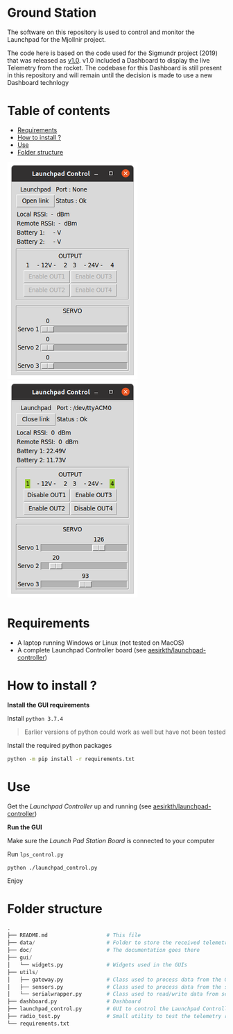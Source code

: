 # Ground Station <!-- omit in toc -->

The software on this repository is used to control and monitor the Launchpad for the Mjollnir project.

The code here is based on the code used for the Sigmundr project (2019) that was released as [v1.0](https://github.com/aesirkth/ground-control/tree/v1.0). v1.0 included a Dashboard to display the live Telemetry from the rocket. The codebase for this Dashboard is still present in this repository and will remain until the decision is made to use a new Dashboard technlogy

# Table of contents <!-- omit in toc -->
- [Requirements](#requirements)
- [How to install ?](#how-to-install-)
- [Use](#use)
- [Folder structure](#folder-structure)


![launchpad_control_1](doc/images/launchpad_control_1.png)
![launchpad_control_2](doc/images/launchpad_control_2.png)

# Requirements

- A laptop running Windows or Linux (not tested on MacOS)
- A complete Launchpad Controller board (see [aesirkth/launchpad-controller](https://github.com/aesirkth/launchpad-controller))


# How to install ?

**Install the GUI requirements**

Install `python 3.7.4`

> Earlier versions of python could work as well but have not been tested

Install the required python packages

```sh
python -m pip install -r requirements.txt
```


# Use

Get the *Launchpad Controller* up and running (see [aesirkth/launchpad-controller](https://github.com/aesirkth/launchpad-controller))


**Run the GUI**

Make sure the *Launch Pad Station Board* is connected to your computer

Run `lps_control.py`

```
python ./launchpad_control.py
```

Enjoy


# Folder structure

``` py
.
├── README.md                   # This file
├── data/                       # Folder to store the received telemetry
├── doc/                        # The documentation goes there
├── gui/
│   └── widgets.py              # Widgets used in the GUIs
├── utils/
│   ├── gateway.py              # Class used to process data from the Gateways
│   ├── sensors.py              # Class used to process data from the sensors
│   └── serialwrapper.py        # Class used to read/write data from serial link
├── dashboard.py                # Dashboard
├── launchpad_control.py        # GUI to control the Launchpad Controller
├── radio_test.py               # Small utility to test the telemetry radio link
└── requirements.txt
```